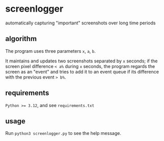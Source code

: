 # screenlogger

automatically capturing "important" screenshots over long time periods

## algorithm

The program uses three parameters `x`, `a`, `b`.

It maintains and updates two screenshots separated by `x` seconds;
if the screen pixel difference `< a%` during `x` seconds,
the program regards the screen as an "event" and tries to add it to an event queue if its difference with the previous event `> b%`.

## requirements

`Python >= 3.12`, and see `requirements.txt`

## usage

Run `python3 screenlogger.py` to see the help message.
